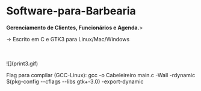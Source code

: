 # Software-para-Barbearia

<p><b>Gerenciamento de Clientes, Funcionários e Agenda.</b>></p>

<p> -> Escrito em C e GTK3 para Linux/Mac/Windows</p>
<br></br>
![](print3.gif)


<p>Flag para compilar (GCC-Linux): gcc -o Cabeleireiro main.c -Wall -rdynamic $(pkg-config --cflags --libs gtk+-3.0) -export-dynamic </p>
